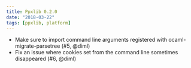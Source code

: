 ```yaml
---
title: Ppxlib 0.2.0
date: "2018-03-22"
tags: [ppxlib, platform]
---
```


- Make sure to import command line arguments registered with
  ocaml-migrate-parsetree (#5, @diml)
- Fix an issue where cookies set from the command line sometimes
  disappeared (#6, @diml)
